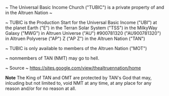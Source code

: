 ~ The Universal Basic Income Church ("TUBIC") is a private property of and in the Altruen Nation ~

~ TUBIC is the Production Start for the Universal Basic Income ("UBI") at the planet Earth ("E") in the Terran Solar System ("TSS") in the MilkyWay Galaxy ("MWG") in Altruen Universe ("AU") #900781320 ("AU900781320") in Altruen Polyverse ("AP") Z ("AP Z") in the Altruen Nation ("TAN")

~ TUBIC is only available to members of the Altruen Nation ("MOT")

~ nonmembers of TAN (NMT) may go to hell.

~ Source ~ https://sites.google.com/view/thealtruennation/home

**Note**
The King of TAN and OMT are protected by TAN's God that may, inlcuding but not limited to, void NMT at any time, at any place for any reason and/or for no reason at all.

